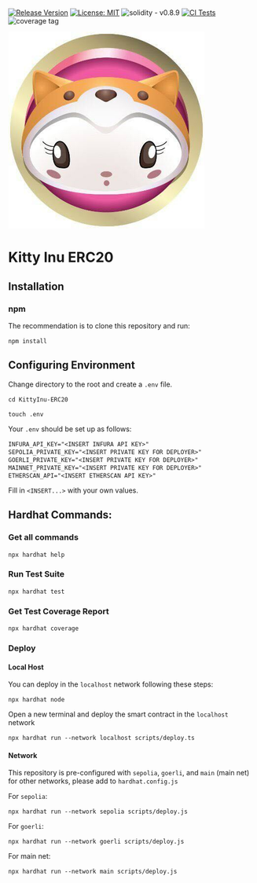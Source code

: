 # 

[![Release Version](https://img.shields.io/github/release/Kitty-Inu-DAO/KittyInuERC20.svg)](https://github.com/Kitty-Inu-DAO/KittyInuERC20/releases/latest) [![License: MIT](https://img.shields.io/badge/License-MIT-yellow.svg)](https://opensource.org/licenses/MIT) 
![solidity - v0.8.9](https://img.shields.io/badge/solidity-v0.8.9-2ea44f?logo=solidity) [![CI Tests](https://github.com/Kitty-Inu-DAO/KittyInu-ERC20/actions/workflows/main.yml/badge.svg)](https://github.com/Kitty-Inu-DAO/KittyInu-ERC20/actions/workflows/main.yml) ![coverage tag](https://codecov.io/gh/Kitty-Inu-DAO/KittyInu-ERC20/branch/master/graph/badge.svg)

![Kitty Inu DAO](./kitty_logo.jpg)
# Kitty Inu ERC20 

## Installation

### npm

The recommendation is to clone this repository and run:

```
npm install
```

## Configuring Environment 

Change directory to the root and create a `.env` file. 

```shell
cd KittyInu-ERC20
```

```shell
touch .env
```

Your `.env` should be set up as follows: 

```
INFURA_API_KEY="<INSERT INFURA API KEY>"
SEPOLIA_PRIVATE_KEY="<INSERT PRIVATE KEY FOR DEPLOYER>"
GOERLI_PRIVATE_KEY="<INSERT PRIVATE KEY FOR DEPLOYER>"
MAINNET_PRIVATE_KEY="<INSERT PRIVATE KEY FOR DEPLOYER>"
ETHERSCAN_API="<INSERT ETHERSCAN API KEY>"
```

Fill in `<INSERT...>` with your own values. 

## Hardhat Commands:

### Get all commands
```shell
npx hardhat help
```

### Run Test Suite

```shell
npx hardhat test
```
### Get Test Coverage Report

```shell
npx hardhat coverage
```

### Deploy 

#### Local Host
You can deploy in the `localhost` network following these steps:

```shell
npx hardhat node
```

Open a new terminal and deploy the smart contract in the `localhost` network

```shell
npx hardhat run --network localhost scripts/deploy.ts
```

#### Network 

This repository is pre-configured with `sepolia`, `goerli`, and `main` (main net) for other networks, please add to `hardhat.config.js`

For `sepolia`:

```shell
npx hardhat run --network sepolia scripts/deploy.js
```

For `goerli`:

```shell
npx hardhat run --network goerli scripts/deploy.js
```

For main net: 

```shell
npx hardhat run --network main scripts/deploy.js
```
